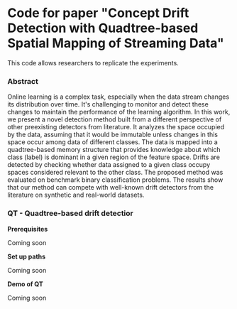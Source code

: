 # Code for paper "Concept Drift Detection with Quadtree-based Spatial Mapping of Streaming Data"
 This code allows researchers to replicate the experiments.
 
 
### Abstract
  Online learning is a complex task, especially when the data stream changes its distribution over time. It's challenging to monitor and detect these changes to maintain the performance of the learning algorithm. In this work, we present a novel detection method built from a different perspective of other preexisting detectors from literature. It analyzes the space occupied by the data, assuming that it would be immutable unless changes in this space occur among data of different classes. The data is mapped into a quadtree-based memory structure that provides knowledge about which class (label) is dominant in a given region of the feature space. Drifts are detected by checking whether data assigned to a given class occupy spaces considered relevant to the other class. The proposed method was evaluated on benchmark binary classification problems. The results show that our method can compete with well-known drift detectors from the literature on synthetic and real-world datasets.
  
  
###  QT - Quadtree-based drift detectior

**Prerequisites**

Coming soon
  
**Set up paths**

Coming soon
   
**Demo of QT**

Coming soon